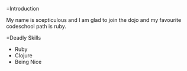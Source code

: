 =Introduction

My name is scepticulous and I am glad to join the dojo and
my favourite codeschool path is ruby.

=Deadly Skills
* Ruby
* Clojure
* Being Nice
